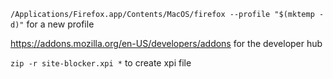 `/Applications/Firefox.app/Contents/MacOS/firefox --profile "$(mktemp -d)"`
for a new profile

https://addons.mozilla.org/en-US/developers/addons
for the developer hub

`zip -r site-blocker.xpi *`
to create xpi file
